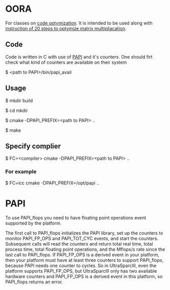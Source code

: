 # OORA

For classes on [code optymization][oora].
It is intended to be used along with [instruction of 20 steps to optymize matrix multipliacation][instr].

[oora]: http://home.agh.edu.pl/~paszynsk/OORA/
[instr]: http://home.agh.edu.pl/~paszynsk/OORA/Opt_lecture2_MMopt20steps.pdf

## Code

Code is written in C with use of [PAPI][p] and it's counters.
One should firt check what kind of counters are available on their system

$ \<path to PAPI\>/bin/papi_avail

[p]: http://icl.utk.edu/papi/

## Usage

$ mkdir build

$ cd mkdir

$ cmake -DPAPI_PREFIX=\<path to PAPI\> ..

$ make

## Specify complier

$ FC=\<compiler\> cmake -DPAPI_PREFIX=\<path to PAPI\> ..


### For example

$ FC=icc cmake -DPAPI_PREFIX=/opt/papi ..

# PAPI

To use PAPI_flops you need to have floating point operations event supported by the platform.

The first call to PAPI_flops initializes the PAPI library, set up the counters to monitor PAPI_FP_OPS and PAPI_TOT_CYC events, and start the counters. Subsequent calls will read the counters and return total real time, total process time, total floating point operations, and the Mflops/s rate since the last call to PAPI_flops.
If PAPI_FP_OPS is a derived event in your platform, then your platform must have at least three counters to support PAPI_flops, because PAPI needs one counter to cycles. So in UltraSparcIII, even the platform supports PAPI_FP_OPS, but UltraSparcIII only has two available hardware counters and PAPI_FP_OPS is a derived event in this platform, so PAPI_flops returns an error.

